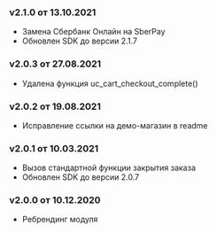 ### v2.1.0 от 13.10.2021
* Замена Сбербанк Онлайн на SberPay
* Обновлен SDK до версии 2.1.7

### v2.0.3 от 27.08.2021
* Удалена функция uc_cart_checkout_complete()

### v2.0.2 от 19.08.2021
* Исправление ссылки на демо-магазин в readme

### v2.0.1 от 10.03.2021
* Вызов стандартной функции закрытия заказа
* Обновлен SDK до версии 2.0.7

### v2.0.0 от 10.12.2020
* Ребрендинг модуля
